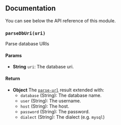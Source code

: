 ## Documentation

You can see below the API reference of this module.

### `parseDbUri(uri)`
Parse database URIs

#### Params

- **String** `uri`: The database uri.

#### Return
- **Object** The [`parse-url`](https://github.com/IonicaBizau/parse-url) result extended with:
   - `database` (String): The database name.
   - `user` (String): The username.
   - `host` (String): The host.
   - `password` (String): The password.
   - `dialect` (String): The dialect (e.g. `mysql`)

